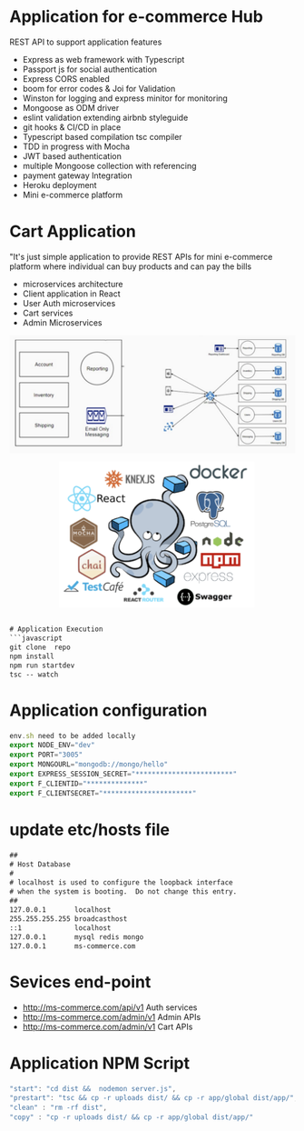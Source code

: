 # Application for e-commerce Hub

REST API to support application features
  - Express as web framework with Typescript
  - Passport js for social authentication 
  - Express CORS enabled
  - boom for error codes & Joi for Validation
  - Winston for logging and express minitor for monitoring
  - Mongoose as ODM driver
  - eslint validation extending airbnb styleguide 
  - git hooks & CI/CD in place
  - Typescript based compilation tsc compiler
  - TDD in progress with Mocha
  - JWT based authentication
  - multiple Mongoose collection with referencing
  - payment gateway Integration
  - Heroku deployment
  - Mini e-commerce platform 

# Cart Application #

"It's just simple application to provide REST APIs for mini e-commerce platform where individual can buy products and can pay the bills
 - microservices architecture
 - Client application in React
 - User Auth microservices
 - Cart services
 - Admin Microservices  

![deividing services](/screens/02.png "title")
![Micro services with Node JS](/screens/03.png "title")



```
# Application Execution
```javascript
git clone  repo
npm install
npm run startdev
tsc -- watch
```
# Application configuration
```javascript
env.sh need to be added locally 
export NODE_ENV="dev"
export PORT="3005"
export MONGOURL="mongodb://mongo/hello"
export EXPRESS_SESSION_SECRET="************************"
export F_CLIENTID="**************"
export F_CLIENTSECRET="**********************"
```
# update etc/hosts file
```
##
# Host Database
#
# localhost is used to configure the loopback interface
# when the system is booting.  Do not change this entry.
##
127.0.0.1       localhost
255.255.255.255 broadcasthost
::1             localhost
127.0.0.1       mysql redis mongo
127.0.0.1       ms-commerce.com
```
# Sevices end-point

- http://ms-commerce.com/api/v1  Auth services
- http://ms-commerce.com/admin/v1 Admin APIs
- http://ms-commerce.com/admin/v1  Cart APIs

# Application NPM Script
```javascript
"start": "cd dist &&  nodemon server.js",
"prestart": "tsc && cp -r uploads dist/ && cp -r app/global dist/app/",
"clean" : "rm -rf dist",
"copy" : "cp -r uploads dist/ && cp -r app/global dist/app/"
```
